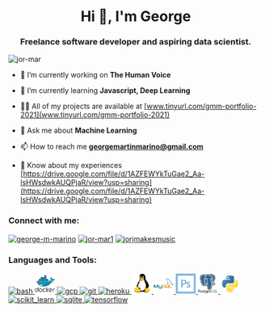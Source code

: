 <h1 align="center">Hi 👋, I'm George</h1>
<h3 align="center">Freelance software developer and aspiring data scientist.</h3>

<p align="left"> <img src="https://komarev.com/ghpvc/?username=jor-mar&label=Profile%20views&color=0e75b6&style=flat" alt="jor-mar" /> </p>

- 🔭 I’m currently working on **The Human Voice**

- 🌱 I’m currently learning **Javascript, Deep Learning**

- 👨‍💻 All of my projects are available at [www.tinyurl.com/gmm-portfolio-2021](www.tinyurl.com/gmm-portfolio-2021)

- 💬 Ask me about **Machine Learning**

- 📫 How to reach me **georgemartinmarino@gmail.com**

- 📄 Know about my experiences [https://drive.google.com/file/d/1AZFEWYkTuGae2_Aa-lsHWsdwkAUQPjaR/view?usp=sharing](https://drive.google.com/file/d/1AZFEWYkTuGae2_Aa-lsHWsdwkAUQPjaR/view?usp=sharing)

<h3 align="left">Connect with me:</h3>
<p align="left">
<a href="https://linkedin.com/in/george-m-marino" target="blank"><img align="center" src="https://raw.githubusercontent.com/rahuldkjain/github-profile-readme-generator/master/src/images/icons/Social/linked-in-alt.svg" alt="george-m-marino" height="30" width="40" /></a>
<a href="https://kaggle.com/jor-mar1" target="blank"><img align="center" src="https://raw.githubusercontent.com/rahuldkjain/github-profile-readme-generator/master/src/images/icons/Social/kaggle.svg" alt="jor-mar1" height="30" width="40" /></a>
<a href="https://www.youtube.com/c/jorjmakesmusic" target="blank"><img align="center" src="https://raw.githubusercontent.com/rahuldkjain/github-profile-readme-generator/master/src/images/icons/Social/youtube.svg" alt="jorjmakesmusic" height="30" width="40" /></a>
</p>

<h3 align="left">Languages and Tools:</h3>
<p align="left"> <a href="https://www.gnu.org/software/bash/" target="_blank"> <img src="https://www.vectorlogo.zone/logos/gnu_bash/gnu_bash-icon.svg" alt="bash" width="40" height="40"/> </a> <a href="https://www.docker.com/" target="_blank"> <img src="https://raw.githubusercontent.com/devicons/devicon/master/icons/docker/docker-original-wordmark.svg" alt="docker" width="40" height="40"/> </a> <a href="https://cloud.google.com" target="_blank"> <img src="https://www.vectorlogo.zone/logos/google_cloud/google_cloud-icon.svg" alt="gcp" width="40" height="40"/> </a> <a href="https://git-scm.com/" target="_blank"> <img src="https://www.vectorlogo.zone/logos/git-scm/git-scm-icon.svg" alt="git" width="40" height="40"/> </a> <a href="https://heroku.com" target="_blank"> <img src="https://www.vectorlogo.zone/logos/heroku/heroku-icon.svg" alt="heroku" width="40" height="40"/> </a> <a href="https://www.linux.org/" target="_blank"> <img src="https://raw.githubusercontent.com/devicons/devicon/master/icons/linux/linux-original.svg" alt="linux" width="40" height="40"/> </a> <a href="https://www.mysql.com/" target="_blank"> <img src="https://raw.githubusercontent.com/devicons/devicon/master/icons/mysql/mysql-original-wordmark.svg" alt="mysql" width="40" height="40"/> </a> <a href="https://www.photoshop.com/en" target="_blank"> <img src="https://raw.githubusercontent.com/devicons/devicon/master/icons/photoshop/photoshop-line.svg" alt="photoshop" width="40" height="40"/> </a> <a href="https://www.postgresql.org" target="_blank"> <img src="https://raw.githubusercontent.com/devicons/devicon/master/icons/postgresql/postgresql-original-wordmark.svg" alt="postgresql" width="40" height="40"/> </a> <a href="https://www.python.org" target="_blank"> <img src="https://raw.githubusercontent.com/devicons/devicon/master/icons/python/python-original.svg" alt="python" width="40" height="40"/> </a> <a href="https://scikit-learn.org/" target="_blank"> <img src="https://upload.wikimedia.org/wikipedia/commons/0/05/Scikit_learn_logo_small.svg" alt="scikit_learn" width="40" height="40"/> </a> <a href="https://www.sqlite.org/" target="_blank"> <img src="https://www.vectorlogo.zone/logos/sqlite/sqlite-icon.svg" alt="sqlite" width="40" height="40"/> </a> <a href="https://www.tensorflow.org" target="_blank"> <img src="https://www.vectorlogo.zone/logos/tensorflow/tensorflow-icon.svg" alt="tensorflow" width="40" height="40"/> </a> </p>
